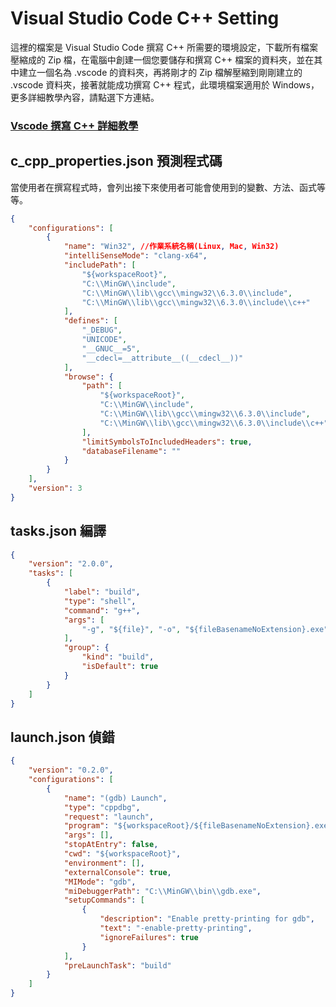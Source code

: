 # Visual Studio Code C++ Setting
這裡的檔案是 Visual Studio Code 撰寫 C++ 所需要的環境設定，下載所有檔案壓縮成的 Zip 檔，在電腦中創建一個您要儲存和撰寫 C++ 檔案的資料夾，並在其中建立一個名為 .vscode 的資料夾，再將剛才的 Zip 檔解壓縮到剛剛建立的 .vscode 資料夾，接著就能成功撰寫 C++ 程式，此環境檔案適用於 Windows，更多詳細教學內容，請點選下方連結。  
### [Vscode 撰寫 C++ 詳細教學](https://smallshawn95.notion.site/Visual-Studio-Code-C-5fb2e43c622e46a7bb9d4e9d7fec634a)
## c_cpp_properties.json 預測程式碼
當使用者在撰寫程式時，會列出接下來使用者可能會使用到的變數、方法、函式等等。
```json
{
    "configurations": [
        {
            "name": "Win32", //作業系統名稱(Linux, Mac, Win32)
            "intelliSenseMode": "clang-x64",
            "includePath": [
                "${workspaceRoot}",
                "C:\\MinGW\\include",
                "C:\\MinGW\\lib\\gcc\\mingw32\\6.3.0\\include",
                "C:\\MinGW\\lib\\gcc\\mingw32\\6.3.0\\include\\c++"
            ],
            "defines": [
                "_DEBUG",
                "UNICODE",
                "__GNUC__=5",
                "__cdecl=__attribute__((__cdecl__))"
            ],
            "browse": {
                "path": [
                    "${workspaceRoot}",
                    "C:\\MinGW\\include",
                    "C:\\MinGW\\lib\\gcc\\mingw32\\6.3.0\\include",
                    "C:\\MinGW\\lib\\gcc\\mingw32\\6.3.0\\include\\c++"
                ],
                "limitSymbolsToIncludedHeaders": true,
                "databaseFilename": ""
            }
        }
    ],
    "version": 3
}
```
## tasks.json 編譯
```json
{
    "version": "2.0.0",
    "tasks": [
        {
            "label": "build",
            "type": "shell",
            "command": "g++",
            "args": [
                "-g", "${file}", "-o", "${fileBasenameNoExtension}.exe"
            ],
            "group": {
                "kind": "build",
                "isDefault": true
            }
        }
    ]
}
```
## launch.json 偵錯
```json
{
    "version": "0.2.0",
    "configurations": [
        {
            "name": "(gdb) Launch",
            "type": "cppdbg",
            "request": "launch",
            "program": "${workspaceRoot}/${fileBasenameNoExtension}.exe",
            "args": [],
            "stopAtEntry": false,
            "cwd": "${workspaceRoot}",
            "environment": [],
            "externalConsole": true,
            "MIMode": "gdb",
            "miDebuggerPath": "C:\\MinGW\\bin\\gdb.exe",
            "setupCommands": [
                {
                    "description": "Enable pretty-printing for gdb",
                    "text": "-enable-pretty-printing",
                    "ignoreFailures": true
                }
            ],
            "preLaunchTask": "build"
        }
    ]
}
```
